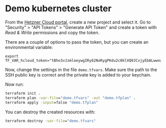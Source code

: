 # Demo kubernetes cluster

From the [Hetzner Cloud portal](https://console.hetzner.cloud/projects), create a new project and select it. Go to "Security" > "API Tokens" > "Generate API Token" and create a token with *Read & Write* permissions and copy the token.

There are a couple of options to pass the token, but you can create an environmental variable:
```
export TF_VAR_hcloud_token="tBho3vJzmloeywgIRy62NoRygPKdu2c0klXQ9JCvjyEbALwwna2tpSzrsf2yb8o9"
```

Now, change the settings in the file `demo.tfvars`. Make sure the path to the SSH public key is correct and the private key is added to your keychain.

Now run:

```cmd
terraform init .
terraform plan -var-file="demo.tfvars" -out "demo.tfplan" .
terraform apply -input=false "demo.tfplan"
```

You can destroy the created resources with:

```cmd
terraform destroy -var-file="demo.tfvars"
```

